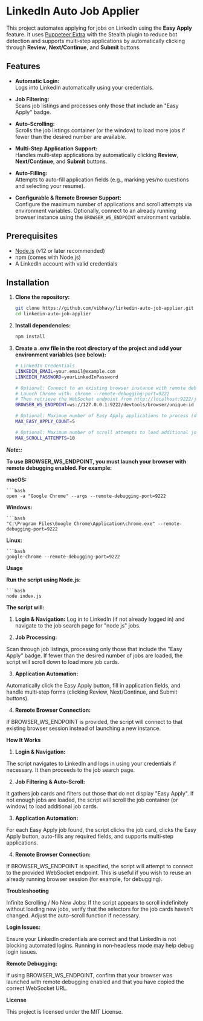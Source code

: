 # LinkedIn Auto Job Applier

This project automates applying for jobs on LinkedIn using the **Easy Apply** feature. It uses [Puppeteer Extra](https://github.com/berstend/puppeteer-extra) with the Stealth plugin to reduce bot detection and supports multi‑step applications by automatically clicking through **Review**, **Next/Continue**, and **Submit** buttons.

## Features

- **Automatic Login:**  
  Logs into LinkedIn automatically using your credentials.

- **Job Filtering:**  
  Scans job listings and processes only those that include an "Easy Apply" badge.

- **Auto-Scrolling:**  
  Scrolls the job listings container (or the window) to load more jobs if fewer than the desired number are available.

- **Multi-Step Application Support:**  
  Handles multi‑step applications by automatically clicking **Review**, **Next/Continue**, and **Submit** buttons.

- **Auto-Filling:**  
  Attempts to auto-fill application fields (e.g., marking yes/no questions and selecting your resume).

- **Configurable & Remote Browser Support:**  
  Configure the maximum number of applications and scroll attempts via environment variables. Optionally, connect to an already running browser instance using the `BROWSER_WS_ENDPOINT` environment variable.

## Prerequisites

- [Node.js](https://nodejs.org/en/) (v12 or later recommended)
- npm (comes with Node.js)
- A LinkedIn account with valid credentials

## Installation

1. **Clone the repository:**

   ```bash
   git clone https://github.com/vibhavy/linkedin-auto-job-applier.git
   cd linkedin-auto-job-applier


2. **Install dependencies:**

    ```bash
    npm install

3. **Create a .env file in the root directory of the project and add your environment variables (see below):**

    ```bash
    # LinkedIn Credentials
    LINKEDIN_EMAIL=your.email@example.com
    LINKEDIN_PASSWORD=yourLinkedInPassword

    # Optional: Connect to an existing browser instance with remote debugging enabled.
    # Launch Chrome with: chrome --remote-debugging-port=9222
    # Then retrieve the WebSocket endpoint from http://localhost:9222/json/version
    BROWSER_WS_ENDPOINT=ws://127.0.0.1:9222/devtools/browser/unique-id

    # Optional: Maximum number of Easy Apply applications to process (default is 5)
    MAX_EASY_APPLY_COUNT=5

    # Optional: Maximum number of scroll attempts to load additional job cards (default is 10)
    MAX_SCROLL_ATTEMPTS=10

***Note::***

**To use BROWSER_WS_ENDPOINT, you must launch your browser with remote debugging enabled. For example:**

**macOS:**

    ```bash
    open -a "Google Chrome" --args --remote-debugging-port=9222

**Windows:**

    ```bash
    "C:\Program Files\Google Chrome\Application\chrome.exe" --remote-debugging-port=9222

**Linux:**

    ```bash
    google-chrome --remote-debugging-port=9222

**Usage**

**Run the script using Node.js:**

    ```bash 
    node index.js

**The script will:**

1. **Login & Navigation:**
Log in to LinkedIn (if not already logged in) and navigate to the job search page for "node js" jobs.

2. **Job Processing:**

Scan through job listings, processing only those that include the "Easy Apply" badge. If fewer than the desired number of jobs are loaded, the script will scroll down to load more job cards.

3. **Application Automation:**

Automatically click the Easy Apply button, fill in application fields, and handle multi‑step forms (clicking Review, Next/Continue, and Submit buttons).

4. **Remote Browser Connection:**

If BROWSER_WS_ENDPOINT is provided, the script will connect to that existing browser session instead of launching a new instance.

**How It Works**

1. **Login & Navigation:**

The script navigates to LinkedIn and logs in using your credentials if necessary. It then proceeds to the job search page.

2. **Job Filtering & Auto-Scroll:**

It gathers job cards and filters out those that do not display "Easy Apply". If not enough jobs are loaded, the script will scroll the job container (or window) to load additional job cards.

3. **Application Automation:** 

For each Easy Apply job found, the script clicks the job card, clicks the Easy Apply button, auto-fills any required fields, and supports multi‑step applications.

4. **Remote Browser Connection:**

If BROWSER_WS_ENDPOINT is specified, the script will attempt to connect to the provided WebSocket endpoint. This is useful if you wish to reuse an already running browser session (for example, for debugging).

**Troubleshooting**

Infinite Scrolling / No New Jobs:
If the script appears to scroll indefinitely without loading new jobs, verify that the selectors for the job cards haven't changed. Adjust the auto-scroll function if necessary.

**Login Issues:**

Ensure your LinkedIn credentials are correct and that LinkedIn is not blocking automated logins. Running in non‑headless mode may help debug login issues.

**Remote Debugging:**

If using BROWSER_WS_ENDPOINT, confirm that your browser was launched with remote debugging enabled and that you have copied the correct WebSocket URL.

**License**

This project is licensed under the MIT License.